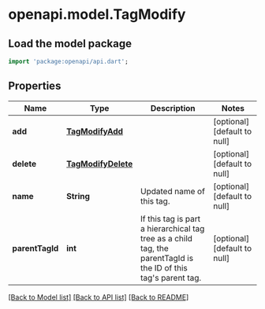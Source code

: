 # openapi.model.TagModify

## Load the model package
```dart
import 'package:openapi/api.dart';
```

## Properties
Name | Type | Description | Notes
------------ | ------------- | ------------- | -------------
**add** | [**TagModifyAdd**](TagModifyAdd.md) |  | [optional] [default to null]
**delete** | [**TagModifyDelete**](TagModifyDelete.md) |  | [optional] [default to null]
**name** | **String** | Updated name of this tag. | [optional] [default to null]
**parentTagId** | **int** | If this tag is part a hierarchical tag tree as a child tag, the parentTagId is the ID of this tag&#39;s parent tag. | [optional] [default to null]

[[Back to Model list]](../README.md#documentation-for-models) [[Back to API list]](../README.md#documentation-for-api-endpoints) [[Back to README]](../README.md)


